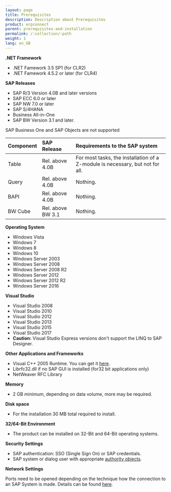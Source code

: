 ```yaml
---
layout: page
title: Prerequisites
description: Description about Prerequisites
product: erpconnect
parent: prerequisites-and-installation
permalink: /:collection/:path
weight: 1
lang: en_GB
---
```


**.NET Framework**
 	
* .NET Famework 3.5 SP1 (for CLR2)
* .NET Famework 4.5.2 or later (for CLR4)  


**SAP Releases**
 	
* SAP R/3 Version 4.0B and later versions
* SAP ECC 6.0 or later
* SAP NW 7.0 or later
* SAP S/4HANA
* Business All-in-One
* SAP BW Version 3.1 and later.


SAP Business One and SAP Objects are not supported

| Component | SAP Release | Requirements to the SAP system |
| :------ |:--- | :--- |
| Table | Rel. above 4.0B | For most tasks, the installation of a Z-module is necessary, but not for all. |
| Query | Rel. above 4.0B | Nothing. |
| BAPI | Rel. above 4.0B | Nothing. |
| BW Cube | Rel. above BW 3.1 | Nothing. | 


**Operating System**

* Windows Vista
* Windows 7
* Windows 8
* Windows 10
* Windows Server 2003
* Windows Server 2008
* Windows Server 2008 R2
* Windows Server 2012
* Windows Server 2012 R2
* Windows Server 2016


**Visual Studio**

* Visual Studio 2008
* Visual Studio 2010
* Visual Studio 2012
* Visual Studio 2013
* Visual Studio 2015
* Visual Studio 2017
* **Caution:** Visual Studio Express versions don't support the LINQ to SAP Designer.


**Other Applications and Frameworks**
 	
* Visual C++ 2005 Runtime. You can get it [here](http://www.microsoft.com/download/en/details.aspx?id=14431).
* Librfc32.dll if no SAP GUI is installed (for32 bit applications only)
* NetWeaver RFC Library


**Memory**
* 2 GB minimum, depending on data volume, more may be required.


**Disk space**
* For the installation 30 MB total required to install.


**32/64-Bit Environment**
* The product can be installed on 32-Bit and 64-Bit operating systems.


**Security Settings**
 	
* SAP authentication: SSO (Single Sign On) or SAP credentials.
* SAP system or dialog user with appropriate [authority objects](https://my.theobald-software.com/index.php?/Knowledgebase/Article/View/7/67/authority-objects).


**Network Settings**
 	
Ports need to be opened depending on the technique how the connection to an SAP System is made.
Details can be found [here](https://my.theobald-software.com/index.php?/Default/Knowledgebase/Article/View/70/0/how-to-check-the-accessibility-to-a-sap-system).